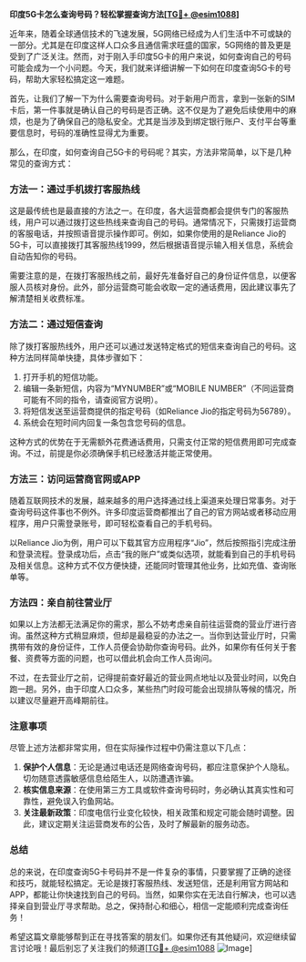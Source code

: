 **印度5G卡怎么查询号码？轻松掌握查询方法[[TG💪+ @esim1088](https://t.me/s/esim1088)]**

近年来，随着全球通信技术的飞速发展，5G网络已经成为人们生活中不可或缺的一部分。尤其是在印度这样人口众多且通信需求旺盛的国家，5G网络的普及更是受到了广泛关注。然而，对于刚入手印度5G卡的用户来说，如何查询自己的号码可能会成为一个小问题。今天，我们就来详细讲解一下如何在印度查询5G卡的号码，帮助大家轻松搞定这一难题。

首先，让我们了解一下为什么需要查询号码。对于新用户而言，拿到一张新的SIM卡后，第一件事就是确认自己的号码是否正确。这不仅是为了避免后续使用中的麻烦，也是为了确保自己的隐私安全。尤其是当涉及到绑定银行账户、支付平台等重要信息时，号码的准确性显得尤为重要。

那么，在印度，如何查询自己5G卡的号码呢？其实，方法非常简单，以下是几种常见的查询方式：

### 方法一：通过手机拨打客服热线

这是最传统也是最直接的方法之一。在印度，各大运营商都会提供专门的客服热线，用户可以通过拨打这些热线来查询自己的号码。通常情况下，只需拨打运营商的客服电话，并按照语音提示操作即可。例如，如果你使用的是Reliance Jio的5G卡，可以直接拨打其客服热线1999，然后根据语音提示输入相关信息，系统会自动告知你的号码。

需要注意的是，在拨打客服热线之前，最好先准备好自己的身份证件信息，以便客服人员核对身份。此外，部分运营商可能会收取一定的通话费用，因此建议事先了解清楚相关收费标准。

### 方法二：通过短信查询

除了拨打客服热线外，用户还可以通过发送特定格式的短信来查询自己的号码。这种方法同样简单快捷，具体步骤如下：

1. 打开手机的短信功能。
2. 编辑一条新短信，内容为“MYNUMBER”或“MOBILE NUMBER”（不同运营商可能有不同的指令，请查阅官方说明）。
3. 将短信发送至运营商提供的指定号码（如Reliance Jio的指定号码为56789）。
4. 系统会在短时间内回复一条包含您号码的信息。

这种方式的优势在于无需额外花费通话费用，只需支付正常的短信费用即可完成查询。不过，前提是你必须确保手机已经激活并能正常使用。

### 方法三：访问运营商官网或APP

随着互联网技术的发展，越来越多的用户选择通过线上渠道来处理日常事务。对于查询号码这件事也不例外。许多印度运营商都推出了自己的官方网站或者移动应用程序，用户只需登录账号，即可轻松查看自己的手机号码。

以Reliance Jio为例，用户可以下载其官方应用程序“Jio”，然后按照指引完成注册和登录流程。登录成功后，点击“我的账户”或类似选项，就能看到自己的手机号码及相关信息。这种方式不仅方便快捷，还能同时管理其他业务，比如充值、查询账单等。

### 方法四：亲自前往营业厅

如果以上方法都无法满足你的需求，那么不妨考虑亲自前往运营商的营业厅进行咨询。虽然这种方式稍显麻烦，但却是最稳妥的办法之一。当你到达营业厅时，只需携带有效的身份证件，工作人员便会协助你查询号码。此外，如果你有任何关于套餐、资费等方面的问题，也可以借此机会向工作人员询问。

不过，在去营业厅之前，记得提前查好最近的营业网点地址以及营业时间，以免白跑一趟。另外，由于印度人口众多，某些热门时段可能会出现排队等候的情况，所以建议尽量避开高峰期前往。

### 注意事项

尽管上述方法都非常实用，但在实际操作过程中仍需注意以下几点：

1. **保护个人信息**：无论是通过电话还是网络查询号码，都应注意保护个人隐私。切勿随意透露敏感信息给陌生人，以防遭遇诈骗。
2. **核实信息来源**：在使用第三方工具或软件查询号码时，务必确认其真实性和可靠性，避免误入钓鱼网站。
3. **关注最新政策**：印度电信行业变化较快，相关政策和规定可能会随时调整。因此，建议定期关注运营商发布的公告，及时了解最新的服务动态。

### 总结

总的来说，在印度查询5G卡号码并不是一件复杂的事情，只要掌握了正确的途径和技巧，就能轻松搞定。无论是拨打客服热线、发送短信，还是利用官方网站和APP，都能让你快速找到自己的号码。当然，如果你实在无法自行解决，也可以选择亲自到营业厅寻求帮助。总之，保持耐心和细心，相信一定能顺利完成查询任务！

希望这篇文章能够帮到正在寻找答案的朋友们。如果你还有其他疑问，欢迎继续留言讨论哦！最后别忘了关注我们的频道[[TG💪+ @esim1088](https://t.me/s/esim1088) ![Image](https://i.postimg.cc/4NQfJmqS/Snipaste-2025-05-13-00-14-12.png)]